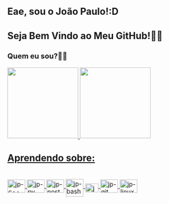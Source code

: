 
## Eae, sou o João Paulo!:D
## Seja Bem Vindo ao Meu GitHub!👨‍💻

### Quem eu sou?:pouting_man:

<div>
<a href="https://github.com/joaopaulonr">
<img height="160em" src="https://github-readme-stats.vercel.app/api?username=joaopaulonr&show_icons=true&theme=algolia&include_all_commits=true&count_private=true"/> 
<img height="160em" src="https://github-readme-stats.vercel.app/api/top-langs/?username=joaopaulonr&layout=compact&langs_count=7&theme=algolia"/> 
</div>


## Aprendendo sobre: 
<div style="display: inline_block"><br>
<img align="center" alt="jp-c++" height="30" width="40" src="https://cdn.jsdelivr.net/gh/devicons/devicon/icons/cplusplus/cplusplus-original.svg"/>
<img align="center" alt="jp-py" height="30" width="40" src="https://cdn.jsdelivr.net/gh/devicons/devicon/icons/python/python-original.svg"/>
<img align="center" alt="jp-postgres" height="30" width="40" src="https://cdn.jsdelivr.net/gh/devicons/devicon/icons/postgresql/postgresql-original.svg"/>
<img alt="jp-bash" src="https://camo.githubusercontent.com/a5d0e582925993a70365715ceb65b9d4e3eddaee2d5e4872658cf669b4dbf60e/68747470733a2f2f696d672e69636f6e73382e636f6d2f706c6173746963696e652f3334342f626173682e706e67" data-canonical-src="https://img.icons8.com/plasticine/344/bash.png" style="max-width: 100%;" width="40" height="40" align="middle">
<img alt="jp-aws" src="https://camo.githubusercontent.com/262d44ba593f724e1af688cbda5cd2c64b2ab996b6ae0bf637c088dc57867b38/68747470733a2f2f7777772e736f70686f732e636f6d2f73697465732f64656661756c742f66696c65732f323032322d30322f6177732d6c6f676f2d77686974652d6f72616e67652e706e67" data-canonical-src="https://www.sophos.com/sites/default/files/2022-02/aws-logo-white-orange.png" style="max-width: 100%;" width="30" height="20" align="middle">
<img align="center" alt="jp-git" height="30" width="40" src="https://cdn.jsdelivr.net/gh/devicons/devicon/icons/git/git-plain.svg"/>
<img align="center" alt="jp-linux" height="30" width="40" src="https://cdn.jsdelivr.net/gh/devicons/devicon/icons/linux/linux-original.svg"/>
</div>
